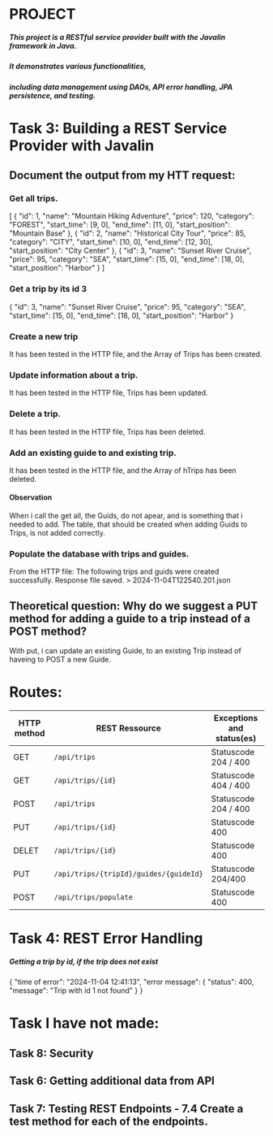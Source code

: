 # PROJECT

##### This project is a RESTful service provider built with the Javalin framework in Java.

##### It demonstrates various functionalities,

##### including data management using DAOs, API error handling, JPA persistence, and testing.

# Task 3: Building a REST Service Provider with Javalin
## Document the output from my HTT request:

### Get all trips.

[
{
"id": 1,
"name": "Mountain Hiking Adventure",
"price": 120,
"category": "FOREST",
"start_time": [9, 0],
"end_time": [11, 0],
"start_position": "Mountain Base"
},
{
"id": 2,
"name": "Historical City Tour",
"price": 85,
"category": "CITY",
"start_time": [10, 0],
"end_time": [12, 30],
"start_position": "City Center"
},
{
"id": 3,
"name": "Sunset River Cruise",
"price": 95,
"category": "SEA",
"start_time": [15, 0],
"end_time": [18, 0],
"start_position": "Harbor"
}
]

### Get a trip by its id 3

{
"id": 3,
"name": "Sunset River Cruise",
"price": 95,
"category": "SEA",
"start_time": [15, 0],
"end_time": [18, 0],
"start_position": "Harbor"
}

### Create a new trip

It has been tested in the HTTP file, and the Array of Trips has been created.

### Update information about a trip.

It has been tested in the HTTP file, Trips has been updated.

### Delete a trip.

It has been tested in the HTTP file, Trips has been deleted.

### Add an existing guide to and existing trip.

It has been tested in the HTTP file, and the Array of hTrips has been deleted.

#### Observation

When i call the get all, the Guids, do not apear, and is something that i needed to add.
The table, that should be created when adding Guids to Trips, is not added correctly.

### Populate the database with trips and guides.

From the HTTP file:
The following trips and guids were created successfully.
Response file saved. > 2024-11-04T122540.201.json

## Theoretical question: Why do we suggest a PUT method for adding a guide to a trip instead of a POST method?

With put, i can update an existing Guide, to an existing Trip instead of haveing to 
POST a new Guide. 

# Routes:

| HTTP method | REST Ressource                         | Exceptions and status(es) |
|-------------|----------------------------------------|---------------------------|
| GET         | `/api/trips`                           | Statuscode 204 / 400      |
| GET         | `/api/trips/{id}`                      | Statuscode 404 / 400      |
| POST        | `/api/trips `                          | Statuscode 204 / 400      |
| PUT         | `/api/trips/{id}`                      | Statuscode   400          |
| DELET       | `/api/trips/{id}`                      | Statuscode   400          |
| PUT         | `/api/trips/{tripId}/guides/{guideId}` | Statuscode  204/400       |
| POST        | `/api/trips/populate`                  | Statuscode   400          |


# Task 4: REST Error Handling
##### Getting a trip by id, if the trip does not exist

{
"time of error": "2024-11-04 12:41:13",
"error message": {
"status": 400,
"message": "Trip with id 1 not found"
}
}

# Task  I have not made:
## Task 8: Security
## Task 6: Getting additional data from API
##  Task 7: Testing REST Endpoints - 7.4 Create a test method for each of the endpoints.


